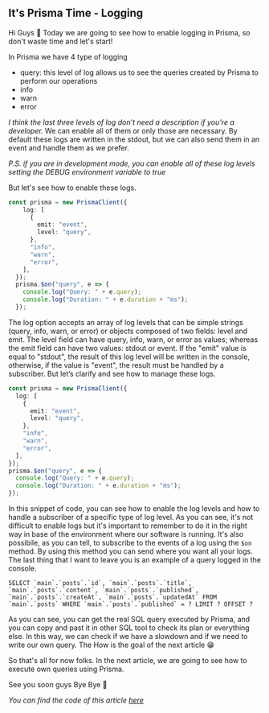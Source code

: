 ## It's Prisma Time - Logging

Hi Guys 👋 
Today we are going to see how to enable logging in Prisma, so don't waste time and let's start!

In Prisma we have 4 type of logging
- query: this level of log allows us to see the queries created by Prisma to perform our operations
- info
- warn
- error

_I think the last three levels of log don’t need a description if you’re a developer._
We can enable all of them or only those are necessary.
By default these logs are written in the stdout, but we can also send them in an event and handle them as we prefer.

_P.S. if you are in development mode, you can enable all of these log levels setting the DEBUG environment variable to true_

But let's see how to enable these logs.
```ts
const prisma = new PrismaClient({
    log: [
      {
        emit: "event",
        level: "query",
      },
      "info",
      "warn",
      "error",
    ],
  });
  prisma.$on("query", e => {
    console.log("Query: " + e.query);
    console.log("Duration: " + e.duration + "ms");
  });
```
The log option accepts an array of log levels that can be simple strings (query, info, warn, or error) or objects composed of two fields: level and emit. The level field can have query, info, warn, or error as values; whereas the emit field can have two values: stdout or event. If the "emit" value is equal to "stdout", the result of this log level will be written in the console, otherwise, if the value is "event", the result must be handled by a subscriber.
But let’s clarify and see how to manage these logs.
```ts
const prisma = new PrismaClient({
  log: [
    {
      emit: "event",
      level: "query",
    },
    "info",
    "warn",
    "error",
  ],
});
prisma.$on("query", e => {
  console.log("Query: " + e.query);
  console.log("Duration: " + e.duration + "ms");
});
```
In this snippet of code, you can see how to enable the log levels and how to handle a subscriber of a specific type of log level.
As you can see, it's not difficult to enable logs but it's important to remember to do it in the right way in base of the environment where our software is running.
It's also possibile, as you can tell, to subscribe to the events of a log using the `$on` method. By using this method you can send where you want all your logs.
The last thing that I want to leave you is an example of a query logged in the console.
```console
SELECT `main`.`posts`.`id`, `main`.`posts`.`title`, `main`.`posts`.`content`, `main`.`posts`.`published`, `main`.`posts`.`createAt`, `main`.`posts`.`updatedAt` FROM `main`.`posts` WHERE `main`.`posts`.`published` = ? LIMIT ? OFFSET ?
```
As you can see, you can get the real SQL query executed by Prisma, and you can copy and past it in other SQL tool to check its plan or everything else.
In this way, we can check if we have a slowdown and if we need to write our own query.
The How is the goal of the next article 😁

So that's all for now folks. In the next article, we are going to see how to execute own queries using Prisma.

See you soon guys
Bye Bye 👋 

_You can find the code of this article [here](https://github.com/puppo/it-s-prisma-time/tree/13-logging-query)_